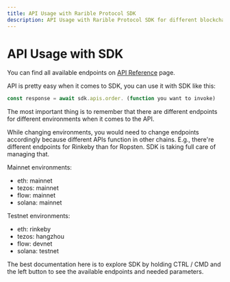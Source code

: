 ```yaml
---
title: API Usage with Rarible Protocol SDK
description: API Usage with Rarible Protocol SDK for different blockchain networks
---
```


# API Usage with SDK

You can find all available endpoints on [API Reference](https://docs.rarible.org/api-reference/) page.

API is pretty easy when it comes to SDK, you can use it with SDK like this:

```typescript
const response = await sdk.apis.order. (function you want to invoke)
```

The most important thing is to remember that there are different endpoints for different environments when it comes to the API.

While changing environments, you would need to change endpoints accordingly because different APIs function in other chains. E.g., there're different endpoints for Rinkeby than for Ropsten. SDK is taking full care of managing that.

Mainnet environments:

* eth: mainnet
* tezos: mainnet
* flow: mainnet
* solana: mainnet

Testnet environments:

* eth: rinkeby
* tezos: hangzhou
* flow: devnet
* solana: testnet

The best documentation here is to explore SDK by holding CTRL / CMD and the left button to see the available endpoints and needed parameters.
